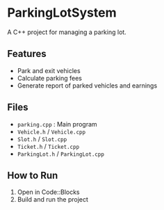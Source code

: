 
# ParkingLotSystem

A C++ project for managing a parking lot.

## Features
- Park and exit vehicles
- Calculate parking fees
- Generate report of parked vehicles and earnings

## Files
- `parking.cpp` : Main program  
- `Vehicle.h` / `Vehicle.cpp`  
- `Slot.h` / `Slot.cpp`  
- `Ticket.h` / `Ticket.cpp`  
- `ParkingLot.h` / `ParkingLot.cpp`  

## How to Run
1. Open in Code::Blocks  
2. Build and run the project

